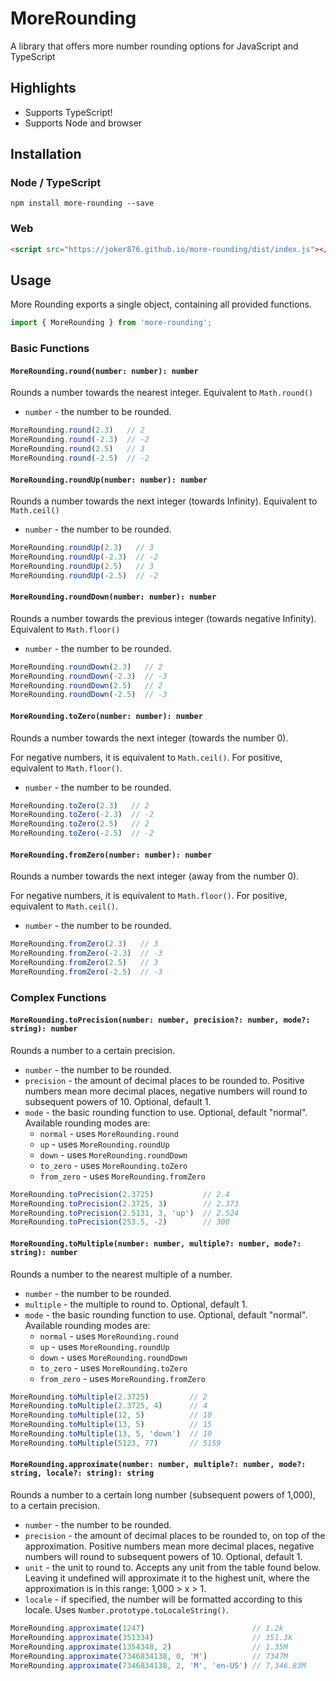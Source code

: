 # MoreRounding
A library that offers more number rounding options for JavaScript and TypeScript

## Highlights
* Supports TypeScript!
* Supports Node and browser

## Installation
### Node / TypeScript
```
npm install more-rounding --save
```
### Web
```html
<script src="https://joker876.github.io/more-rounding/dist/index.js"></script>
```

## Usage
More Rounding exports a single object, containing all provided functions.
```js
import { MoreRounding } from 'more-rounding';
```

### Basic Functions
#### `MoreRounding.round(number: number): number`
Rounds a number towards the nearest integer. Equivalent to `Math.round()`

* `number` - the number to be rounded.

```js
MoreRounding.round(2.3)   // 2
MoreRounding.round(-2.3)  // -2
MoreRounding.round(2.5)   // 3
MoreRounding.round(-2.5)  // -2
```

#### `MoreRounding.roundUp(number: number): number`
Rounds a number towards the next integer (towards Infinity). Equivalent to `Math.ceil()`

* `number` - the number to be rounded.

```js
MoreRounding.roundUp(2.3)   // 3
MoreRounding.roundUp(-2.3)  // -2
MoreRounding.roundUp(2.5)   // 3
MoreRounding.roundUp(-2.5)  // -2
```

#### `MoreRounding.roundDown(number: number): number`
Rounds a number towards the previous integer (towards negative Infinity). Equivalent to `Math.floor()`

* `number` - the number to be rounded.

```js
MoreRounding.roundDown(2.3)   // 2
MoreRounding.roundDown(-2.3)  // -3
MoreRounding.roundDown(2.5)   // 2
MoreRounding.roundDown(-2.5)  // -3
```

#### `MoreRounding.toZero(number: number): number`
Rounds a number towards the next integer (towards the number 0).

For negative numbers, it is equivalent to `Math.ceil()`. For positive, equivalent to `Math.floor()`.

* `number` - the number to be rounded.

```js
MoreRounding.toZero(2.3)   // 2
MoreRounding.toZero(-2.3)  // -2
MoreRounding.toZero(2.5)   // 2
MoreRounding.toZero(-2.5)  // -2
```

#### `MoreRounding.fromZero(number: number): number`
Rounds a number towards the next integer (away from the number 0).

For negative numbers, it is equivalent to `Math.floor()`. For positive, equivalent to `Math.ceil()`.

* `number` - the number to be rounded.

```js
MoreRounding.fromZero(2.3)   // 3
MoreRounding.fromZero(-2.3)  // -3
MoreRounding.fromZero(2.5)   // 3
MoreRounding.fromZero(-2.5)  // -3
```
### Complex Functions
#### `MoreRounding.toPrecision(number: number, precision?: number, mode?: string): number`
Rounds a number to a certain precision.

* `number` - the number to be rounded.
* `precision` - the amount of decimal places to be rounded to. Positive numbers mean more decimal places, negative numbers will round to subsequent powers of 10. Optional, default 1.
* `mode` - the basic rounding function to use. Optional, default "normal". Available rounding modes are:
  * `normal` - uses `MoreRounding.round`
  * `up` - uses `MoreRounding.roundUp`
  * `down` - uses `MoreRounding.roundDown`
  * `to_zero` - uses `MoreRounding.toZero`
  * `from_zero` - uses `MoreRounding.fromZero`

```js
MoreRounding.toPrecision(2.3725)           // 2.4
MoreRounding.toPrecision(2.3725, 3)        // 2.373
MoreRounding.toPrecision(2.5131, 3, 'up')  // 2.524
MoreRounding.toPrecision(253.5, -2)        // 300
```

#### `MoreRounding.toMultiple(number: number, multiple?: number, mode?: string): number`
Rounds a number to the nearest multiple of a number.

* `number` - the number to be rounded.
* `multiple` - the multiple to round to. Optional, default 1.
* `mode` - the basic rounding function to use. Optional, default "normal". Available rounding modes are:
  * `normal` - uses `MoreRounding.round`
  * `up` - uses `MoreRounding.roundUp`
  * `down` - uses `MoreRounding.roundDown`
  * `to_zero` - uses `MoreRounding.toZero`
  * `from_zero` - uses `MoreRounding.fromZero`

```js
MoreRounding.toMultiple(2.3725)         // 2
MoreRounding.toMultiple(2.3725, 4)      // 4
MoreRounding.toMultiple(12, 5)          // 10
MoreRounding.toMultiple(13, 5)          // 15
MoreRounding.toMultiple(13, 5, 'down')  // 10
MoreRounding.toMultiple(5123, 77)       // 5159
```

#### `MoreRounding.approximate(number: number, multiple?: number, mode?: string, locale?: string): string`
Rounds a number to a certain long number (subsequent powers of 1,000), to a certain precision.

* `number` - the number to be rounded.
* `precision` - the amount of decimal places to be rounded to, on top of the approximation. Positive numbers mean more decimal places, negative numbers will round to subsequent powers of 10. Optional, default 1.
* `unit` - the unit to round to. Accepts any unit from the table found below. Leaving it undefined will approximate it to the highest unit, where the approximation is in this range: 1,000 > x > 1.
* `locale` - if specified, the number will be formatted according to this locale. Uses `Number.prototype.toLocaleString()`.

```js
MoreRounding.approximate(1247)                        // 1.2k
MoreRounding.approximate(351334)                      // 351.3k
MoreRounding.approximate(1354348, 2)                  // 1.35M
MoreRounding.approximate(7346834138, 0, 'M')          // 7347M
MoreRounding.approximate(7346834138, 2, 'M', 'en-US') // 7,346.83M
```